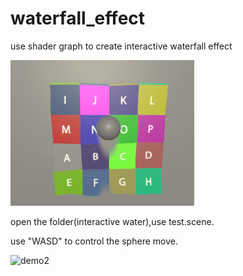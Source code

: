 # waterfall_effect
 use shader graph to create interactive waterfall effect

![demo](./waterfall_effect.gif)

open the folder(interactive water),use test.scene.

use "WASD" to control the sphere move.




![demo2](./waterfall_effect2.gif)